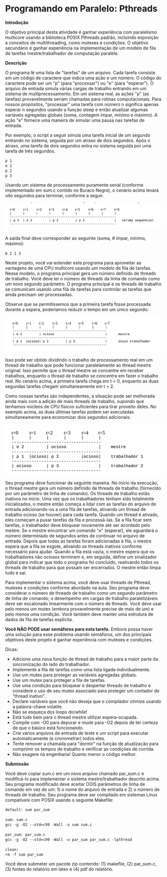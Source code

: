 # Programando em Paralelo: Pthreads

**Introdução**

O objetivo principal desta atividade é ganhar experiência com paralelismo multicore usando a
biblioteca POSIX Pthreads padrão, incluindo exposição a conceitos de multithreading, como
mutexes e condições. O objetivo secundário é ganhar experiência na implementação de um modelo
de fila de tarefas mestre/trabalhador de computação paralela.

**Descrição**

O programa lê uma lista de "tarefas" de um arquivo. Cada tarefa consiste em um código de
caractere que indica uma ação e um número. O código do caractere pode ser um "p" (para
"processar") ou "e" (para "esperar"). O arquivo de entrada simula várias cargas de trabalho entrando
em um sistema de multiprocessamento. Em um sistema real, as ações "p" (as tarefas) provavelmente
seriam chamadas para rotinas computacionais. Para nossos propósitos, "processar" uma tarefa com
número n significa apenas esperar n segundos usando a função sleep e então atualizar algumas
variáveis agregadas globais (soma, contagem ímpar, mínimo e máximo). A ação "e" fornece uma
maneira de simular uma pausa nas tarefas de entrada.

Por exemplo, o script a seguir simula uma tarefa inicial de um segundo entrando no sistema,
seguida por um atraso de dois segundos. Após o atraso, uma tarefa de dois segundos entra no
sistema seguida por uma tarefa de três segundos.

```
p 1
e 2
p 2
p 3
```

Usando um sistema de processamento puramente serial (conforme implementado em sum.c contido
no Buraco Negro), o cenário acima levará oito segundos para terminar, conforme a seguir.

![Serial implementation](./images/1.png)

A saída final deve corresponder ao seguinte (soma, # ímpar, mínimo, máximo):

`6 2 1 3`

Neste projeto, você vai estender este programa para aproveitar as vantagens de uma CPU multicore
usando um modelo de fila de tarefas. Nesse modelo, o programa principal gera um número definido
de threads de trabalho. Você deve ler o número de threads da linha de comando como um novo
segundo parâmetro. O programa principal e os threads de trabalho se comunicam usando uma fila
de tarefas para controlar as tarefas que ainda precisam ser processadas.

Observe que se permitíssemos que a primeira tarefa fosse processada durante a espera, poderíamos
reduzir o tempo em um único segundo:

![Using threads](./images/2.png)

Isso pode ser obtido dividindo o trabalho de processamento real em um thread de trabalho que pode
funcionar paralelamente ao thread mestre original. Isso permite que o thread mestre se concentre em
receber trabalhos, enquanto o thread de trabalho se concentra em fazer o trabalho real. No cenário
acima, a primeira tarefa chega em t = 0, enquanto as duas segundas tarefas chegam
simultaneamente em t = 2.

Como nossas tarefas são independentes, a situação pode ser melhorada ainda mais com a adição de
mais threads de trabalho, supondo que tenhamos núcleos de CPU físicos suficientes para tirar
proveito deles. No exemplo acima, as duas últimas tarefas podem ser executadas simultaneamente
para economizar dois segundos adicionais:

![Using threads 2](./images/3.png)

Seu programa deve funcionar da seguinte maneira. No início da execução, o thread mestre gera um
número definido de threads de trabalho (fornecido por um parâmetro de linha de comando). Os
threads de trabalho estão inativos no início. Uma vez que os trabalhadores tenham sido totalmente
inicializados, o mestre então começa a lidar com as tarefas do arquivo de entrada adicionando-os a
uma fila de tarefas, ativando um thread de trabalho ocioso (se houver) para cada tarefa. Quando um
thread é ativado, eles começam a puxar tarefas da fila e processá-las. Se a fila ficar sem tarefas, o
trabalhador deve bloquear novamente até ser acordado pelo mestre. Se o mestre encontrar um
comando "e" (esperar), ele aguardará o número determinado de segundos antes de continuar no
arquivo de entrada. Depois que todas as tarefas foram adicionadas à fila, o mestre espera que a fila
se esgote, ativando os threads inativos conforme necessário para ajudar. Quando a fila está vazia, o
mestre espera que os trabalhadores não ociosos terminem e, em seguida, define um sinalizador
global para indicar que todo o programa foi concluído, reativando todos os threads de trabalho para
que possam ser encerrados. O mestre então limpa tudo e sai.

Para implementar o sistema acima, você deve usar threads de Pthread, mutexes e condições
conforme abordado na aula. Seu programa deve considerar o número de threads de trabalho como
um segundo parâmetro de linha de comando; o desempenho em cargas de trabalho paralelizáveis
deve ser escalonado linearmente com o número de threads. Você deve usar pelo menos um mutex
(embora provavelmente precise de mais de um) e pelo menos uma condição. Você também deve
manter uma estrutura de dados da fila de tarefas explícita.

**Você NÃO PODE usar semáforos para esta tarefa.** Embora possa haver uma solução para esse
problema usando semáforos, um dos principais objetivos deste projeto é ganhar experiência com
mutexes e condições.

Dicas:

- Adicione uma nova função de thread de trabalho para a maior parte da sincronização do lado
  do trabalhador.
- Implemente a fila de tarefas como uma lista ligada individualmente.
- Use um mutex para proteger as variáveis agregadas globais.
- Use um mutex para proteger a fila de tarefas.
- Use uma condição para bloquear e despertar threads de trabalho e considere o uso de seu
  mutex associado para proteger um contador de "thread inativo".
- Declare variáveis que você não deseja que o compilador otimize usando a palavra-chave
  volatile.
- Não se esqueça dos loops do/while!
- Está tudo bem para o thread mestre utilizar espera-ocupada.
- Compile com -O0 para depurar e mude para -O2 depois de ter certeza de que o básico está
  funcionando.
- Crie vários arquivos de entrada de teste e um script para executar automaticamente (e
  cronometrar) todos eles.
- Tente remover a chamada para "dormir" na função de atualização para comprimir os tempos
  de trabalho e verificar as condições de corrida.
- Não exagere na engenharia! Quanto menor o código melhor.

**Submissão**

Você deve copiar sum.c em um novo arquivo chamado par_sum.c e modificá-lo para implementar o
sistema mestre/trabalhador descrito acima. Seu programa modificado deve aceitar DOIS parâmetros
de linha de comando em vez de um: 1) o nome do arquivo de entrada e 2) o número de threads de
trabalho. Seu programa deve ser compilado em sistemas Linux compatíveis com POSIX usando o
seguinte Makefile:

```
default: sum par_sum

sum: sum.c
gcc -g -O2 --std=c99 -Wall -o sum sum.c

par_sum: par_sum.c
gcc -g -O2 --std=c99 -Wall -o par_sum par_sum.c -lpthread

clean:
rm -f sum par_sum
```

Você deve submeter um pacote zip contendo: (1) makefile, (2) par_sum.c, (3) fontes do relatório em
latex e (4) pdf do relatório.
